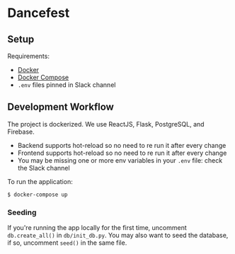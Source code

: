 # Dancefest

## Setup

Requirements:
- [Docker](https://docs.docker.com/get-docker/)
- [Docker Compose](https://docs.docker.com/compose/install/)
- `.env` files pinned in Slack channel

## Development Workflow

The project is dockerized.  We use ReactJS, Flask, PostgreSQL, and Firebase. 

- Backend supports hot-reload so no need to re run it after every change
- Frontend supports hot-reload so no need to re run it after every change
- You may be missing one or more env variables in your `.env` file: check the Slack channel

To run the application:

```
$ docker-compose up
```

### Seeding

If you're running the app locally for the first time, uncomment `db.create_all()` in `db/init_db.py`. You may also want to seed the database, if so, uncomment `seed()` in the same file.
